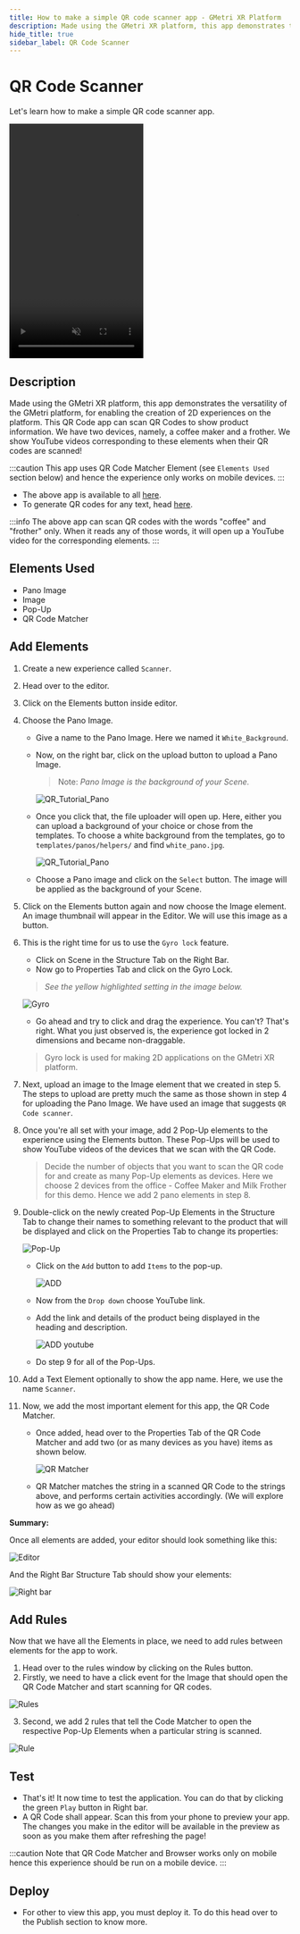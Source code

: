 ```yaml
---
title: How to make a simple QR code scanner app - GMetri XR Platform
description: Made using the GMetri XR platform, this app demonstrates the versatility of the GMetri platform, for enabling the creation of 2D experiences on the platform. 
hide_title: true
sidebar_label: QR Code Scanner
---
```


# QR Code Scanner

Let's learn how to make a simple QR code scanner app.

<div className="mobile">
  <div className="mobile_front_camera"></div>
  <div className="mobile_top_speaker">
  </div>
  <video autoPlay loop muted height="420" width="240" playsInline>
    <source src="https://s.vrgmetri.com/gb-web/portal-docs/assets/videos/coffee_maker.mp4" type="video/mp4"/>
  Your browser does not support the video tag.
  </video>
  <br/>
  <div className="mobile_button">
  </div>
</div>

## Description

Made using the GMetri XR platform, this app demonstrates the versatility of the GMetri platform, for enabling the creation of 2D experiences on the platform.
This QR Code app can scan QR Codes to show product information. We have two devices, namely, a coffee maker and a frother. We show YouTube videos corresponding to these elements when their QR codes are scanned!

:::caution 
This app uses QR Code Matcher Element (see `Elements Used` section below) and hence the experience only works on mobile devices.
:::

- The above app is available to all [here](https://view.gmetri.com/v4/xyecjf/scanner/).
- To generate QR codes for any text, head [here](https://www.the-qrcode-generator.com/).

:::info 
The above app can scan QR codes with the words "coffee" and "frother" only. When it reads any of those words, it will open up a YouTube video for the corresponding elements.
:::


## Elements Used

- Pano Image
- Image
- Pop-Up
- QR Code Matcher

## Add Elements
1. Create a new experience called `Scanner`.
2. Head over to the editor.
3. Click on the Elements button inside editor.
4. Choose the Pano Image.
    - Give a name to the Pano Image. Here we named it `White_Background`.
    - Now, on the right bar, click on the upload button to upload a Pano Image. 
    
        >Note: *Pano Image is the background of your Scene.*
    
        ![QR_Tutorial_Pano](https://r.vrgmetri.com/image/q_90/gb-web/portal-docs/assets/img/screenshots/QR_Tutorial_Pano.png.jpg#boxShadow/)
        
    - Once you click that, the file uploader will open up. Here, either you can  upload a background of your choice or chose from the templates. To choose a white background from the templates, go to `templates/panos/helpers/` and find `white_pano.jpg`.
    
        ![QR_Tutorial_Pano](https://r.vrgmetri.com/image/q_90/gb-web/portal-docs/assets/img/screenshots/QR_Tutorial_File_Uploader.png.jpg#boxShadow/)
        
    - Choose a Pano image and click on the `Select` button. The image will be applied as the background of your Scene.

5. Click on the Elements button again and now choose the Image element. An image thumbnail will appear in the Editor. We will use this image as a button.
6. This is the right time for us to use the `Gyro lock` feature. 
    - Click on Scene in the Structure Tab on the Right Bar. 
    - Now go to Properties Tab and click on the Gyro Lock. 
    
    > *See the yellow highlighted setting in the image below.*
     
     ![Gyro](https://r.vrgmetri.com/image/q_90/gb-web/portal-docs/assets/img/screenshots/QR_Tutorial_Gyro.png.jpg#boxShadow/)
    
    - Go ahead and try to click and drag the experience. You can't? That's right. What you just observed is, the experience got locked in 2 dimensions and became non-draggable.
    > Gyro lock is used for making 2D applications on the GMetri XR platform. 

7. Next, upload an image to the Image element that we created in step 5. The steps to upload are pretty much the same as those shown in step 4 for uploading the Pano Image. We have used an image that suggests `QR Code scanner`.
8. Once you're all set with your image, add 2 Pop-Up elements to the experience using the Elements button. These Pop-Ups will be used to show YouTube videos of the devices that we scan with the QR Code.

    > Decide the number of objects that you want to scan the QR code for and create as many Pop-Up elements as devices. Here we choose 2 devices from the office - Coffee Maker and Milk Frother for this demo. Hence we add 2 pano elements in step 8.

9. Double-click on the newly created Pop-Up Elements in the Structure Tab to change their names to something relevant to the product that will be displayed and click on the Properties Tab to change its properties:
    
    ![Pop-Up](https://r.vrgmetri.com/image/q_90/gb-web/portal-docs/assets/img/screenshots/QR_Tutorial_Pop_Up.png.jpg#boxShadow/)
    
    - Click on the `Add` button to add `Items` to the pop-up.
    
        ![ADD](https://r.vrgmetri.com/image/q_90/gb-web/portal-docs/assets/img/screenshots/QR_Tutorial_Pop_Up_Add.png.jpg#boxShadow/)
        
    - Now from the `Drop down` choose YouTube link.
    - Add the link and details of the product being displayed in the heading and description.
    
        ![ADD youtube](https://r.vrgmetri.com/image/q_90/gb-web/portal-docs/assets/img/screenshots/QR_Tutorial_Pop_Up_YouTube.png.jpg#boxShadow/)
        
    - Do step 9 for all of the Pop-Ups.

10. Add a Text Element optionally to show the app name. Here, we use the name `Scanner`.
11. Now, we add the most important element for this app, the QR Code Matcher.
    - Once added, head over to the Properties Tab of the QR Code Matcher and add two (or as many devices as you have) items as shown below.
        
        ![QR Matcher](https://r.vrgmetri.com/image/q_90/gb-web/portal-docs/assets/img/screenshots/QR_Tutorial_Code_Matcher.png.jpg#boxShadow/)
    
    - QR Matcher matches the string in a scanned QR Code to the strings above, and performs certain activities accordingly. (We will explore how as we go ahead)

**Summary:**

Once all elements are added, your editor should look something like this:

![Editor](https://r.vrgmetri.com/image/q_90/gb-web/portal-docs/assets/img/screenshots/QR_Tutorial.png.jpg#boxShadow/)

And the Right Bar Structure Tab should show your elements:

![Right bar](https://r.vrgmetri.com/image/q_90/gb-web/portal-docs/assets/img/screenshots/QR_Tutorial_Right_bar_summary.png.jpg#boxShadow/)
 
## Add Rules

Now that we have all the Elements in place, we need to add rules between elements for the app to work.

1. Head over to the rules window by clicking on the Rules button.
2. Firstly, we need to have a click event for the Image that should open the QR Code Matcher and start scanning for QR codes.

![Rules](https://r.vrgmetri.com/image/q_90/gb-web/portal-docs/assets/img/screenshots/QR_Tutorial_Image_QR_Matcher_Connection.png.jpg#boxShadow#zoom/)

3. Second, we add 2 rules that tell the Code Matcher to open the respective Pop-Up Elements when a particular string is scanned.

![Rule](https://r.vrgmetri.com/image/q_90/gb-web/portal-docs/assets/img/screenshots/QR_Tutorial_Code_Matcher_Pop_Up_Connection.png.jpg#boxShadow#zoom/)

## Test

- That's it! It now time to test the application. You can do that by clicking the green `Play` button in Right bar. 
- A QR Code shall appear. Scan this from your phone to preview your app. The changes you make in the editor will be available in the preview as soon as you make them after refreshing the page!

:::caution 
Note that QR Code Matcher and Browser works only on mobile hence this experience should be run on a mobile device.
:::

## Deploy

- For other to view this app, you must deploy it. To do this head over to the Publish section to know more.
